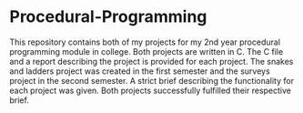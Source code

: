 # Procedural-Programming
This repository contains both of my projects for my 2nd year procedural programming module in college. Both projects are written in C. The C file and a report describing the project is provided for each project. The snakes and ladders project was created in the first semester and the surveys project in the second semester. A strict brief describing the functionality for each project was given. Both projects successfully fulfilled their respective brief.